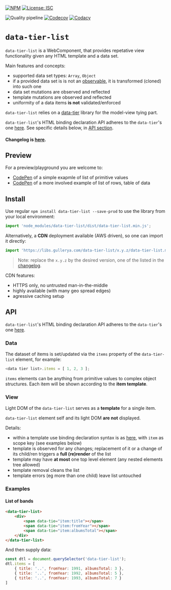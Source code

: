 [![NPM](https://img.shields.io/npm/v/data-tier-list.svg?label=npm%20data-tier-list)](https://www.npmjs.com/package/data-tier-list)
[![License: ISC](https://img.shields.io/badge/License-ISC-blue.svg)](./license.md)


![Quality pipeline](https://github.com/gullerya/data-tier-list/workflows/Quality%20pipeline/badge.svg)
[![Codecov](https://img.shields.io/codecov/c/github/gullerya/data-tier-list/master.svg)](https://codecov.io/gh/gullerya/data-tier-list/branch/master)
[![Codacy](https://img.shields.io/codacy/grade/056de1a3a7c740678d517a0ee0b41b4f.svg?logo=codacy)](https://app.codacy.com/app/gullerya/data-tier-list)

# `data-tier-list`

`data-tier-list` is a WebComponent, that provides repetative view functionality given any HTML template and a data set.

Main features and concepts:
- supported data set types: `Array`, `Object`
- if a provided data set is is not an [observable](https://github.com/gullerya/object-observer/blob/master/docs/observable.md), it is transformed (cloned) into such one
- data set mutations are observed and reflected
- template mutations are observed and reflected
- uniformity of a data items __is not__ validated/enforced

`data-tier-list` relies on a [data-tier](https://github.com/gullerya/data-tier) library for the model-view tying part.

`data-tier-list`'s HTML binding declaration API adheres to the `data-tier`'s one [here](https://github.com/gullerya/data-tier/blob/main/docs/api-tying-declaration.md). See specific details below, in [API section](#api).

#### Changelog is [here](docs/changelog.md).

## Preview

For a preview/playground you are welcome to:
- [CodePen](https://codepen.io/gullerya/pen/abVYKJB) of a simple exapmle of list of primitive values
- [CodePen](https://codepen.io/gullerya/pen/ZEaxvRZ) of a more involved example of list of rows, table of data

## Install

Use regular `npm install data-tier-list --save-prod` to use the library from your local environment:
```js
import 'node_modules/data-tier-list/dist/data-tier-list.min.js';
```

Alternatively, a __CDN__ deployment available (AWS driven), so one can import it directly:
```js
import 'https://libs.gullerya.com/data-tier-list/x.y.z/data-tier-list.min.js';
```

> Note: replace the `x.y.z` by the desired version, one of the listed in the [changelog](docs/changelog.md).

CDN features:
- HTTPS only, no untrusted man-in-the-middle
- highly available (with many geo spread edges)
- agressive caching setup

## API

`data-tier-list`'s HTML binding declaration API adheres to the `data-tier`'s one [here](https://github.com/gullerya/data-tier/blob/main/docs/api-tying-declaration.md).

### Data
The dataset of items is set/updated via the `items` property of the `data-tier-list` element, for example:
```js
<data tier list>.items = [ 1, 2, 3 ];
```

`items` elements can be anything from primitive values to complex object structures.
Each item will be shown according to the __item template__.

### View

Light DOM of the `data-tier-list` serves as a __template__ for a single item.

`data-tier-list` element self and its light DOM __are not__ displayed.

Details:
- within a template use binding declaration syntax is as [here](https://github.com/gullerya/data-tier/blob/main/docs/api-tying-declaration.md), with `item` as scope key (see examples below)
- template is observed for any changes; replacement of it or a change of its child/ren triggers a __full (re)render__ of the list
- template may have __at most__ one top level element (any nested elements tree allowed)
- template removal cleans the list
- template errors (eg more than one child) leave list untouched

### Examples

#### List of bands

```html
<data-tier-list>
	<div>
		<span data-tie="item:title"></span>
		<span data-tie="item:fromYear"></span>
		<span data-tie="item:albumsTotal"></span>
	</div>
</data-tier-list>
```

And then supply data:
```js
const dtl = document.querySelector('data-tier-list');
dtl.items = [
	{ title: '..', fromYear: 1991, albumsTotal: 3 },
	{ title: '..', fromYear: 1992, albumsTotal: 5 },
	{ title: '..', fromYear: 1993, albumsTotal: 7 }
]
```
